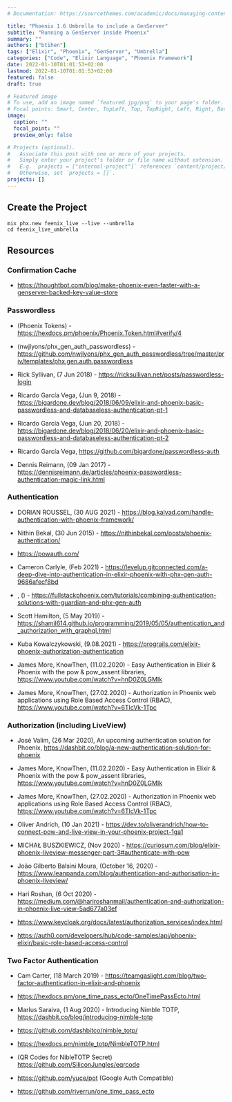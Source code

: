 ```yaml
---
# Documentation: https://sourcethemes.com/academic/docs/managing-content/

title: "Phoenix 1.6 Umbrella to include a GenServer"
subtitle: "Running a GenServer inside Phoenix"
summary: ""
authors: ["btihen"]
tags: ["Elixir", "Phoenix", "GenServer", "Umbrella"]
categories: ["Code", "Elixir Language", "Phoenix Framework"]
date: 2022-01-10T01:01:53+02:00
lastmod: 2022-01-10T01:01:53+02:00
featured: false
draft: true

# Featured image
# To use, add an image named `featured.jpg/png` to your page's folder.
# Focal points: Smart, Center, TopLeft, Top, TopRight, Left, Right, BottomLeft, Bottom, BottomRight.
image:
  caption: ""
  focal_point: ""
  preview_only: false

# Projects (optional).
#   Associate this post with one or more of your projects.
#   Simply enter your project's folder or file name without extension.
#   E.g. `projects = ["internal-project"]` references `content/project/deep-learning/index.md`.
#   Otherwise, set `projects = []`.
projects: []
---
```


## Create the Project

```
mix phx.new feenix_live --live --umbrella
cd feenix_live_umbrella
```

## Resources

### Confirmation Cache
- https://thoughtbot.com/blog/make-phoenix-even-faster-with-a-genserver-backed-key-value-store

### Passwordless

- (Phoenix Tokens) - https://hexdocs.pm/phoenix/Phoenix.Token.html#verify/4
- (nwjlyons/phx_gen_auth_passwordless) - https://github.com/nwjlyons/phx_gen_auth_passwordless/tree/master/priv/templates/phx.gen.auth.passwordless

- Rick Syllivan, (7 Jun 2018) - https://ricksullivan.net/posts/passwordless-login
- Ricardo García Vega, (Jun 9, 2018) - https://bigardone.dev/blog/2018/06/09/elixir-and-phoenix-basic-passwordless-and-databaseless-authentication-pt-1
- Ricardo García Vega, (Jun 20, 2018) - https://bigardone.dev/blog/2018/06/20/elixir-and-phoenix-basic-passwordless-and-databaseless-authentication-pt-2
- Ricardo García Vega, https://github.com/bigardone/passwordless-auth
- Dennis Reimann, (09 Jan 2017) - https://dennisreimann.de/articles/phoenix-passwordless-authentication-magic-link.html


### Authentication

- DORIAN ROUSSEL, (30 AUG 2021) - https://blog.kalvad.com/handle-authentication-with-phoenix-framework/
- Nithin Bekal, (30 Jun 2015) - https://nithinbekal.com/posts/phoenix-authentication/
- https://powauth.com/
- Cameron Carlyle, (Feb 2021) - https://levelup.gitconnected.com/a-deep-dive-into-authentication-in-elixir-phoenix-with-phx-gen-auth-9686afecf8bd
- , () - https://fullstackphoenix.com/tutorials/combining-authentication-solutions-with-guardian-and-phx-gen-auth
- Scott Hamilton, (5 May 2019) - https://shamil614.github.io/programming/2019/05/05/authentication_and_authorization_with_graphql.html
- Kuba Kowalczykowski, (9.08.2021) - https://prograils.com/elixir-phoenix-authorization-authentication

- James More, KnowThen, (11.02.2020) - Easy Authentication in Elixir & Phoenix with the pow & pow_assent libraries, https://www.youtube.com/watch?v=hnD0Z0LGMIk
- James More, KnowThen, (27.02.2020) - Authorization in Phoenix web applications using Role Based Access Control (RBAC), https://www.youtube.com/watch?v=6TlcVk-1Tpc


### Authorization (including LiveView)

- José Valim, (26 Mar 2020), An upcoming authentication solution for Phoenix, https://dashbit.co/blog/a-new-authentication-solution-for-phoenix

- James More, KnowThen, (11.02.2020) - Easy Authentication in Elixir & Phoenix with the pow & pow_assent libraries, https://www.youtube.com/watch?v=hnD0Z0LGMIk
- James More, KnowThen, (27.02.2020) - Authorization in Phoenix web applications using Role Based Access Control (RBAC), https://www.youtube.com/watch?v=6TlcVk-1Tpc

- Oliver Andrich, (10 Jan 2021) - https://dev.to/oliverandrich/how-to-connect-pow-and-live-view-in-your-phoenix-project-1ga1
- MICHAŁ BUSZKIEWICZ, (Nov 2020) - https://curiosum.com/blog/elixir-phoenix-liveview-messenger-part-3#authenticate-with-pow
- João Gilberto Balsini Moura, (October 16, 2020) - https://www.leanpanda.com/blog/authentication-and-authorisation-in-phoenix-liveview/
- Hari Roshan, (6 Oct 2020) - https://medium.com/@hariroshanmail/authentication-and-authorization-in-phoenix-live-view-5ad677a03ef
- https://www.keycloak.org/docs/latest/authorization_services/index.html

- https://auth0.com/developers/hub/code-samples/api/phoenix-elixir/basic-role-based-access-control


### Two Factor Authentication

- Cam Carter, (18 March 2019) - https://teamgaslight.com/blog/two-factor-authentication-in-elixir-and-phoenix

- https://hexdocs.pm/one_time_pass_ecto/OneTimePassEcto.html
- Marlus Saraiva, (1 Aug 2020) - Introducing Nimble TOTP, https://dashbit.co/blog/introducing-nimble-totp
- https://github.com/dashbitco/nimble_totp/
- https://hexdocs.pm/nimble_totp/NimbleTOTP.html
- (QR Codes for NibleTOTP Secret) https://github.com/SiliconJungles/eqrcode

- https://github.com/yuce/pot (Google Auth Compatible)
- https://github.com/riverrun/one_time_pass_ecto
